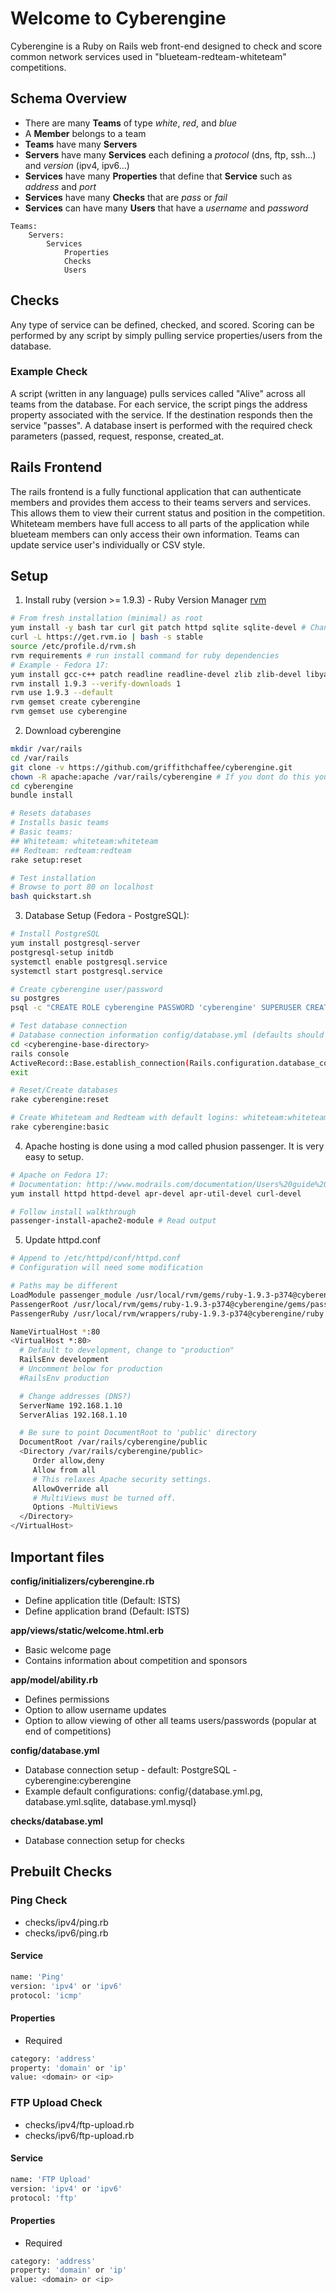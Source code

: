# Welcome to Cyberengine

Cyberengine is a Ruby on Rails web front-end designed to check and score common network services used in "blueteam-redteam-whiteteam" competitions.

## Schema Overview

* There are many **Teams** of type _white_, _red_, and _blue_
* A **Member** belongs to a team
* **Teams** have many **Servers**
* **Servers** have many **Services** each defining a _protocol_ (dns, ftp, ssh...) and _version_ (ipv4, ipv6...) 
* **Services** have many **Properties** that define that **Service** such as _address_ and _port_
* **Services** have many **Checks** that are _pass_ or _fail_
* **Services** can have many **Users** that have a _username_ and _password_

``` 
Teams:
    Servers:
        Services
            Properties
            Checks
            Users
```

## Checks

Any type of service can be defined, checked, and scored. Scoring can be performed by any script by simply pulling service properties/users from the database.

### Example Check

A script (written in any language) pulls services called "Alive" across all teams from the database. For each service, the script pings the address property associated with the service. If the destination responds then the service "passes". A database insert is performed with the required check parameters (passed, request, response, created_at. 

## Rails Frontend

The rails frontend is a fully functional application that can authenticate members and provides them access to their teams servers and services. This allows them to view their current status and position in the competition. Whiteteam members have full access to all parts of the application while blueteam members can only access their own information. Teams can update service user's individually or CSV style. 

## Setup

1. Install ruby (version >= 1.9.3) - Ruby Version Manager [rvm](https://rvm.io/rvm/install/)

```bash
# From fresh installation (minimal) as root
yum install -y bash tar curl git patch httpd sqlite sqlite-devel # Changing sqlite to postgres soon
curl -L https://get.rvm.io | bash -s stable
source /etc/profile.d/rvm.sh
rvm requirements # run install command for ruby dependencies 
# Example - Fedora 17:
yum install gcc-c++ patch readline readline-devel zlib zlib-devel libyaml-devel libffi-devel openssl-devel make bzip2 autoconf automake libtool bison iconv-devel
rvm install 1.9.3 --verify-downloads 1
rvm use 1.9.3 --default
rvm gemset create cyberengine
rvm gemset use cyberengine 
```

2. Download cyberengine 

```bash
mkdir /var/rails
cd /var/rails
git clone -v https://github.com/griffithchaffee/cyberengine.git
chown -R apache:apache /var/rails/cyberengine # If you dont do this you may get permission errors
cd cyberengine
bundle install

# Resets databases 
# Installs basic teams
# Basic teams: 
## Whiteteam: whiteteam:whiteteam
## Redteam: redteam:redteam
rake setup:reset      

# Test installation 
# Browse to port 80 on localhost
bash quickstart.sh      
```

3. Database Setup (Fedora - PostgreSQL):

```bash
# Install PostgreSQL
yum install postgresql-server
postgresql-setup initdb
systemctl enable postgresql.service
systemctl start postgresql.service

# Create cyberengine user/password
su postgres
psql -c "CREATE ROLE cyberengine PASSWORD 'cyberengine' SUPERUSER CREATEDB CREATEROLE INHERIT LOGIN"

# Test database connection
# Database connection information config/database.yml (defaults should be fine)
cd <cyberengine-base-directory>
rails console
ActiveRecord::Base.establish_connection(Rails.configuration.database_configuration[Rails.env])
exit

# Reset/Create databases
rake cyberengine:reset

# Create Whiteteam and Redteam with default logins: whiteteam:whiteteam redteam:redteam
rake cyberengine:basic
```

4. Apache hosting is done using a mod called phusion passenger. It is very easy to setup. 

```bash
# Apache on Fedora 17:
# Documentation: http://www.modrails.com/documentation/Users%20guide%20Apache.html
yum install httpd httpd-devel apr-devel apr-util-devel curl-devel

# Follow install walkthrough 
passenger-install-apache2-module # Read output
```

5. Update httpd.conf

```bash    
# Append to /etc/httpd/conf/httpd.conf 
# Configuration will need some modification

# Paths may be different
LoadModule passenger_module /usr/local/rvm/gems/ruby-1.9.3-p374@cyberengine/gems/passenger-3.0.19/ext/apache2/mod_passenger.so
PassengerRoot /usr/local/rvm/gems/ruby-1.9.3-p374@cyberengine/gems/passenger-3.0.19
PassengerRuby /usr/local/rvm/wrappers/ruby-1.9.3-p374@cyberengine/ruby

NameVirtualHost *:80
<VirtualHost *:80>
  # Default to development, change to "production"
  RailsEnv development
  # Uncomment below for production
  #RailsEnv production

  # Change addresses (DNS?)
  ServerName 192.168.1.10
  ServerAlias 192.168.1.10

  # Be sure to point DocumentRoot to 'public' directory
  DocumentRoot /var/rails/cyberengine/public
  <Directory /var/rails/cyberengine/public>
     Order allow,deny
     Allow from all
     # This relaxes Apache security settings.
     AllowOverride all
     # MultiViews must be turned off.
     Options -MultiViews
  </Directory>
</VirtualHost>
```

## Important files

**config/initializers/cyberengine.rb**
* Define application title (Default: ISTS)
* Define application brand (Default: ISTS)

**app/views/static/welcome.html.erb** 
* Basic welcome page
* Contains information about competition and sponsors

**app/model/ability.rb**
* Defines permissions
* Option to allow username updates
* Option to allow viewing of other all teams users/passwords (popular at end of competitions)

**config/database.yml**
* Database connection setup - default: PostgreSQL - cyberengine:cyberengine
* Example default configurations: config/{database.yml.pg, database.yml.sqlite, database.yml.mysql}

**checks/database.yml**
* Database connection setup for checks


## Prebuilt Checks ##

### Ping Check
* checks/ipv4/ping.rb
* checks/ipv6/ping.rb

#### Service
```bash
name: 'Ping'
version: 'ipv4' or 'ipv6'
protocol: 'icmp'
```

#### Properties
* Required
```bash
category: 'address'
property: 'domain' or 'ip'
value: <domain> or <ip>
```
 
### FTP Upload Check
* checks/ipv4/ftp-upload.rb
* checks/ipv6/ftp-upload.rb

#### Service
```bash
name: 'FTP Upload'
version: 'ipv4' or 'ipv6'
protocol: 'ftp'
```

#### Properties
* Required
```bash
category: 'address'
property: 'domain' or 'ip'
value: <domain> or <ip>
```
